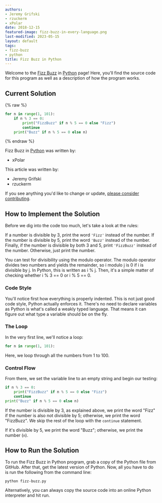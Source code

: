 ```yaml
---
authors:
- Jeremy Grifski
- rzuckerm
- xPolar
date: 2018-12-15
featured-image: fizz-buzz-in-every-language.png
last-modified: 2023-05-15
layout: default
tags:
- fizz-buzz
- python
title: Fizz Buzz in Python
---
```


Welcome to the [Fizz Buzz](https://sampleprograms.io/projects/fizz-buzz) in [Python](https://sampleprograms.io/languages/python) page! Here, you'll find the source code for this program as well as a description of how the program works.

## Current Solution

{% raw %}

```python
for n in range(1, 101):
    if n % 3 == 0:
        print("FizzBuzz" if n % 5 == 0 else "Fizz")
        continue
    print("Buzz" if n % 5 == 0 else n)

```

{% endraw %}

Fizz Buzz in [Python](https://sampleprograms.io/languages/python) was written by:

- xPolar

This article was written by:

- Jeremy Grifski
- rzuckerm

If you see anything you'd like to change or update, [please consider contributing](https://github.com/TheRenegadeCoder/sample-programs).

## How to Implement the Solution

Before we dig into the code too much, let's take a look at the rules:

If a number is divisible by 3, print the word `'Fizz'` instead of the number.
If the number is divisible by 5, print the word `'Buzz'` instead of the number.
Finally, if the number is divisible by both 3 and 5, print `'FizzBuzz'` instead of
the number. Otherwise, just print the number.

You can test for divisibility using the modulo operator.  The modulo operator
divides two numbers and yields the remainder, so i modulo j is 0 if i is
divisible by j. In Python, this is written as i % j.  Then, it's a simple matter
of checking whether i % 3 == 0 or i % 5 == 0.

### Code Style

You'll notice first how everything is properly indented. This is not just good
code style, Python actually enforces it.  There's no need to declare variables
as Python is what's called a weakly typed language. That means it can figure out
what type a variable should be on the fly.

### The Loop

In the very first line, we'll notice a loop:

```python
for n in range(1, 101):
```

Here, we loop through all the numbers from 1 to 100.

### Control Flow

From there, we set the variable line to an empty string and begin our testing:

```python
if n % 3 == 0:
    print("FizzBuzz" if n % 5 == 0 else "Fizz")
    continue
print("Buzz" if n % 5 == 0 else n)
```

If the number is divisible by 3, as explained above, we print the word "Fizz" if the
number is also not divisible by 5; otherwise, we print the word "FizzBuzz". We
skip the rest of the loop with the `continue` statement.

If it's divisible by 5, we print the word "Buzz"; otherwise, we print the number
(`n`).


## How to Run the Solution

To run the Fizz Buzz in Python program, grab a copy of the Python file from GitHub.
After that, get the latest version of Python. Now, all you have to do is run the
following from the command line:

```console
python fizz-buzz.py
```

Alternatively, you can always copy the source code into an online Python
interpreter and hit run.
